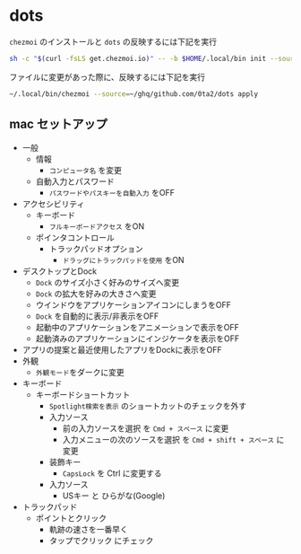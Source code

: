 # dots

`chezmoi` のインストールと `dots` の反映するには下記を実行

```bash
sh -c "$(curl -fsLS get.chezmoi.io)" -- -b $HOME/.local/bin init --source=~/ghq/github.com/0ta2/dots --apply git@github.com:0ta2/dots.git
```

ファイルに変更があった際に、反映するには下記を実行

```bash
~/.local/bin/chezmoi --source=~/ghq/github.com/0ta2/dots apply
```

## mac セットアップ

- 一般
  - 情報 
    - `コンピュータ名` を変更
  - 自動入力とパスワード
    - `パスワードやパスキーを自動入力` をOFF
- アクセシビリティ
  - キーボード
    - `フルキーボードアクセス` をON
  - ポインタコントロール
    - トラックパッドオプション
      - `ドラッグにトラックパッドを使用` をON
- デスクトップとDock
  - `Dock` のサイズ小さく好みのサイズへ変更
  - `Dock` の拡大を好みの大きさへ変更
  - ウインドウをアプリケーションアイコンにしまうをOFF
  - `Dock` を自動的に表示/非表示をOFF
  - 起動中のアプリケーションをアニメーションで表示をOFF
  - 起動済みのアプリケーションにインジケータを表示をOFF
- アプリの提案と最近使用したアプリをDockに表示をOFF
- 外観
  - `外観モード`をダークに変更
- キーボード
  - キーボードショートカット
    - `Spotlight検索を表示` のショートカットのチェックを外す
    - 入力ソース
      - 前の入力ソースを選択 を `Cmd + スペース` に変更
      - 入力メニューの次のソースを選択 を `Cmd + shift + スペース` に変更
    - 装飾キー
      - `CapsLock` を Ctrl に変更する
    - 入力ソース
      - USキー と ひらがな(Google)
- トラックパッド
  - ポイントとクリック
    - 軌跡の速さを一番早く
    - タップでクリック にチェック

